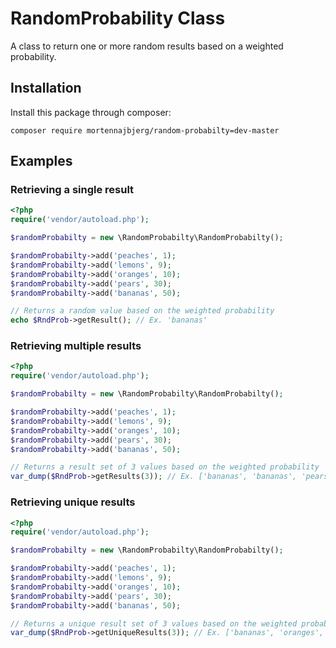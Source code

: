 # RandomProbability Class

A class to return one or more random results based on a weighted probability.

## Installation

Install this package through composer:

```
composer require mortennajbjerg/random-probabilty=dev-master
```

## Examples

### Retrieving a single result

```php
<?php
require('vendor/autoload.php');

$randomProbabilty = new \RandomProbabilty\RandomProbabilty();

$randomProbabilty->add('peaches', 1);
$randomProbabilty->add('lemons', 9);
$randomProbabilty->add('oranges', 10);
$randomProbabilty->add('pears', 30);
$randomProbabilty->add('bananas', 50);

// Returns a random value based on the weighted probability
echo $RndProb->getResult(); // Ex. 'bananas'
```

### Retrieving multiple results

```php
<?php
require('vendor/autoload.php');

$randomProbabilty = new \RandomProbabilty\RandomProbabilty();

$randomProbabilty->add('peaches', 1);
$randomProbabilty->add('lemons', 9);
$randomProbabilty->add('oranges', 10);
$randomProbabilty->add('pears', 30);
$randomProbabilty->add('bananas', 50);

// Returns a result set of 3 values based on the weighted probability
var_dump($RndProb->getResults(3)); // Ex. ['bananas', 'bananas', 'pears']
```

### Retrieving unique results

```php
<?php
require('vendor/autoload.php');

$randomProbabilty = new \RandomProbabilty\RandomProbabilty();

$randomProbabilty->add('peaches', 1);
$randomProbabilty->add('lemons', 9);
$randomProbabilty->add('oranges', 10);
$randomProbabilty->add('pears', 30);
$randomProbabilty->add('bananas', 50);

// Returns a unique result set of 3 values based on the weighted probability
var_dump($RndProb->getUniqueResults(3)); // Ex. ['bananas', 'oranges', 'pears']
```